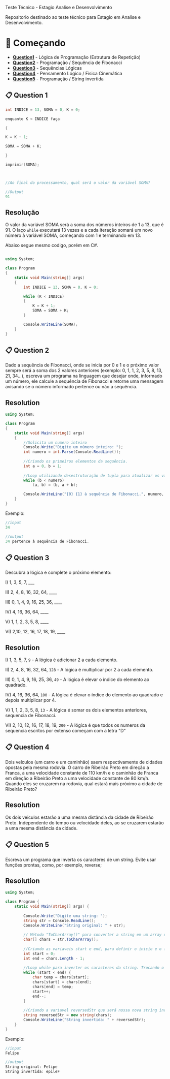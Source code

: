 Teste Técnico - Estagio Analise e Desenvolvimento

Repositorio destinado ao teste técnico para Estagio em Analise e Desenvolvimento.


# 🚀 Começando


- **[Question1](#-question-1)** - Lógica de Programação (Estrutura de Repetição)
- **[Question2](#-question-2)** - Programação / Sequência de Fibonacci
- **[Question3](#-question-3)** - Sequências Lógicas
- **[Question4](#-question-4)** - Pensamento Lógico / Fisica Cinemâtica
- **[Question5](#-question-5)** - Programação / String invertida

📋 Question 1
------------

```c
int INDICE = 13, SOMA = 0, K = 0;

enquanto K < INDICE faça

{

K = K + 1;

SOMA = SOMA + K;

}

imprimir(SOMA);



//Ao final do processamento, qual será o valor da variável SOMA?

```
```c
//Output
91

```
Resolução
------------
O valor da variável SOMA será a soma dos números inteiros de 1 a 13, que é 91. O laço `while` executará 13 vezes e a cada iteração somará um novo número à variável SOMA, começando com 1 e terminando em 13.

Abaixo segue mesmo codigo, porém em C#.

```c#

using System;

class Program
{
    static void Main(string[] args)
    {
        int INDICE = 13, SOMA = 0, K = 0;

        while (K < INDICE)
        {
            K = K + 1;
            SOMA = SOMA + K;
        }

        Console.WriteLine(SOMA);
    }
}

```

📋 Question 2
------------

Dado a sequência de Fibonacci, onde se inicia por 0 e 1 e o próximo valor sempre será a soma dos 2 valores anteriores (exemplo: 0, 1, 1, 2, 3, 5, 8, 13, 21, 34...), escreva um programa na linguagem que desejar onde, informado um número, ele calcule a sequência de Fibonacci e retorne uma mensagem avisando se o número informado pertence ou não a sequência.

Resolution
------------
```c#
using System;

class Program
{
    static void Main(string[] args)
    {
        //Solicita um numero inteiro
        Console.Write("Digite um número inteiro: ");
        int numero = int.Parse(Console.ReadLine());
        
        //Criando os primeiros elementos da sequência.
        int a = 0, b = 1;
        
        //Loop utilizando desestruturação de tupla para atualizar os valores de a e b da sequência.
        while (b < numero)
            (a, b) = (b, a + b);

        Console.WriteLine("{0} {1} à sequência de Fibonacci.", numero, b == numero ? "pertence" : "não pertence");
    }
}

```
Exemplo:

```c#
//input
34
```

```c#
//output
34 pertence à sequência de Fibonacci.
```

📋 Question 3
------------
Descubra a lógica e complete o próximo elemento:

I) 1, 3, 5, 7, ___

II) 2, 4, 8, 16, 32, 64, ____

III) 0, 1, 4, 9, 16, 25, 36, ____

IV) 4, 16, 36, 64, ____

V) 1, 1, 2, 3, 5, 8, ____

VI) 2,10, 12, 16, 17, 18, 19, ____

Resolution
------------

I) 1, 3, 5, 7, `9` - A lógica é adicionar 2 a cada elemento.

II) 2, 4, 8, 16, 32, 64, `128` - A lógica é multiplicar por 2 a cada elemento. 

III)  0, 1, 4, 9, 16, 25, 36, `49` - A lógica é elevar o índice do elemento ao quadrado. 

IV) 4, 16, 36, 64, `100` - A lógica é elevar o índice do elemento ao quadrado e depois multiplicar por 4. 

V) 1, 1, 2, 3, 5, 8, `13` - A lógica é somar os dois elementos anteriores, sequencia de Fibonacci.

VI) 2, 10, 12, 16, 17, 18, 19, `200` - A lógica é que todos os numeros da sequencia escritos por extenso começam com a letra "D"


📋 Question 4
------------

Dois veículos (um carro e um caminhão) saem respectivamente de cidades opostas pela mesma rodovia. O carro de Ribeirão Preto em direção a Franca, a uma velocidade constante de 110 km/h e o caminhão de Franca em direção a Ribeirão Preto a uma velocidade constante de 80 km/h. Quando eles se cruzarem na rodovia, qual estará mais próximo a cidade de Ribeirão Preto?

Resolution
------------

Os dois veiculos estarão a uma mesma distância da cidade de Ribeirão Preto. Independente do tempo ou velocidade deles, ao se cruzarem estarão a uma mesma distância da cidade.

📋 Question 5
------------

Escreva um programa que inverta os caracteres de um string. Evite usar funções prontas, como, por exemplo, reverse;

Resolution
------------

```c#
using System;

class Program {
    static void Main(string[] args) {
       
        Console.Write("Digite uma string: ");
        string str = Console.ReadLine();
        Console.WriteLine("String original: " + str);
        
        // Método "ToCharArray()" para converter a string em um array de caracteres chars.
        char[] chars = str.ToCharArray();
        
        //Criando as variaveis start e end, para definir o inicio e o fim da string.
        int start = 0;
        int end = chars.Length - 1;
        
        //Loop while para inverter os caracteres da string. Trocando o primeiro caractere com o último, o segundo com o penúltimo, e assim por diante.
        while (start < end) {
            char temp = chars[start];
            chars[start] = chars[end];
            chars[end] = temp;
            start++;
            end--;
        }
        
        //Criando a variavel reversedStr que será nossa nova string invertida.
        string reversedStr = new string(chars);
        Console.WriteLine("String invertida: " + reversedStr);
    }
}
```
Exemplo:

```c#
//input
Felipe
```

```c#
//output
String original: Felipe
String invertida: epileF
```
